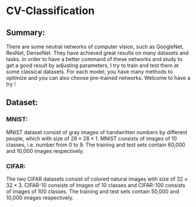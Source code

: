 # CV-Classification
##  **Summary:**

There are some neutral networks of computer vision, such as GoogleNet, ResNet, DenseNet. They have achieved great results on many datasets and tasks. In order to have a better command of these networks and study to get a good result by adjusting parameters, I try to train and test them at some classical datasets. For each model, you have many methods to optimize and you can also choose pre-trained networks. Welcome to have a try !

##  **Dataset:**

### MNIST:

MNIST dataset consist of gray images of handwritten numbers by different people, which with size of $28\times28\times1$​. MNIST consists of images of 10 classes, i.e. number from 0 to 9. The training and test sets contain 60,000 and 10,000 images respectively.

### CIFAR: 

The two CIFAR datasets consist of colored natural images with size of $32\times32\times3$. CIFAR-10 consists of images of 10 classes and CIFAR-100 consists of images of 100 classes. The training and test sets contain 50,000 and 10,000 images respectively.



